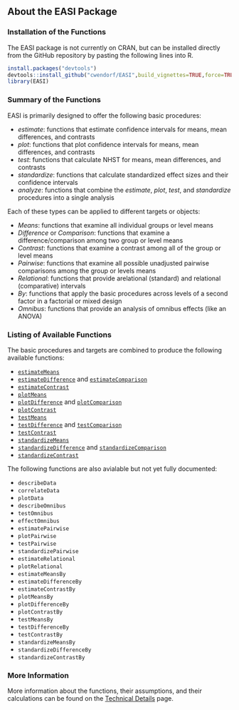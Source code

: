 ## About the EASI Package

### Installation of the Functions

The EASI package is not currently on CRAN, but can be installed directly from the GitHub repository by pasting the following lines into R.

``` r
install.packages("devtools")
devtools::install_github("cwendorf/EASI",build_vignettes=TRUE,force=TRUE)
library(EASI)
```

### Summary of the Functions

EASI is primarily designed to offer the following basic procedures:

- _estimate_: functions that estimate confidence intervals for means, mean differences, and contrasts
- _plot_: functions that plot confidence intervals for means, mean differences, and contrasts
- _test_: functions that calculate NHST for means, mean differences, and contrasts
- _standardize_: functions that calculate standardized effect sizes and their confidence intervals
- _analyze_: functions that combine the _estimate_, _plot_, _test_, and _standardize_ procedures into a single analysis

Each of these types can be applied to different targets or objects:

- _Means_: functions that examine all individual groups or level means
- _Difference_ or _Comparison_: functions that examine a difference/comparison among two group or level means
- _Contrast_: functions that examine a contrast among all of the group or level means
- _Pairwise_: functions that examine all possible unadjusted pairwise comparisons among the group or levels means
- _Relational_: functions that provide arelational (standard) and relational (comparative) intervals 
- _By_: functions that apply the basic procedures across levels of a second factor in a factorial or mixed design
- _Omnibus_: functions that provide an analysis of omnibus effects (like an ANOVA)


### Listing of Available Functions

The basic procedures and targets are combined to produce the following available functions:

- [`estimateMeans`](./estimateMeans.md)
- [`estimateDifference`](./estimateDifference.md) and [`estimateComparison`](./estimateDifference.md)
- [`estimateContrast`](./estimateContrast.md)
- [`plotMeans`](./plotMeans.md)
- [`plotDifference`](./plotDifference.md) and [`plotComparison`](./plotDifference.md)
- [`plotContrast`](./plotContrast)
- [`testMeans`](./testMeans.md)
- [`testDifference`](./testDifference.md) and [`testComparison`](./testDifference.md)
- [`testContrast`](./testContrast.md)
- [`standardizeMeans`](./standardizeMeans.md)
- [`standardizeDifference`](./standardizeDifference.md) and [`standardizeComparison`](./standardizeDifference.md)
- [`standardizeContrast`](./standardizeContrast.md) 

The following functions are also avialable but not yet fully documented:

- `describeData`
- `correlateData`
- `plotData`
- `describeOmnibus`
- `testOmnibus`
- `effectOmnibus`
- `estimatePairwise`
- `plotPairwise`
- `testPairwise`
- `standardizePairwise`
- `estimateRelational`
- `plotRelational`
- `estimateMeansBy`
- `estimateDifferenceBy`
- `estimateContrastBy`
- `plotMeansBy`
- `plotDifferenceBy`
- `plotContrastBy`
- `testMeansBy`
- `testDifferenceBy`
- `testContrastBy`
- `standardizeMeansBy`
- `standardizeDifferenceBy`
- `standardizeContrastBy` 

### More Information

More information about the functions, their assumptions, and their calculations can be found on the [Technical Details](./TechnicalDetails.md) page.


